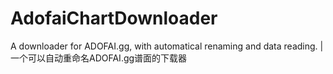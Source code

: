 # AdofaiChartDownloader
A downloader for ADOFAI.gg, with automatical renaming and data reading. | 一个可以自动重命名ADOFAI.gg谱面的下载器
